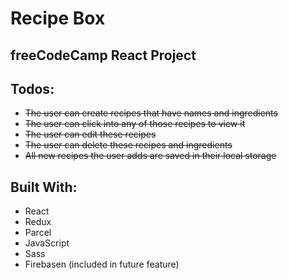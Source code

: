 # Recipe Box

## freeCodeCamp React Project

## Todos:

* ~~The user can create recipes that have names and ingredients~~
* ~~The user can click into any of those recipes to view it~~
* ~~The user can edit these recipes~~
* ~~The user can delete these recipes and ingredients~~
* ~~All new recipes the user adds are saved in their local storage~~

## Built With:

* React
* Redux
* Parcel
* JavaScript
* Sass
* Firebasen (included in future feature)
